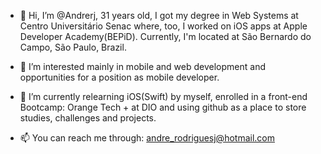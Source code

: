 - 👋 Hi, I’m @Andrerj, 31 years old, I got my degree in Web Systems at Centro Universitário Senac where, too, I worked on iOS apps at Apple Developer Academy(BEPiD). Currently, I'm located at São Bernardo do Campo, São Paulo, Brazil.
 
- 👀 I’m interested mainly in mobile and web development and opportunities for a position as mobile developer.

- 🌱 I’m currently relearning iOS(Swift) by myself, enrolled in a front-end Bootcamp: Orange Tech + at DIO and using github as a place to store studies, challenges and projects.
 
- 📫 You can reach me through: andre_rodriguesj@hotmail.com

<!---
Andrerj/Andrerj is a ✨ special ✨ repository because its `README.md` (this file) appears on your GitHub profile.
You can click the Preview link to take a look at your changes.
--->
